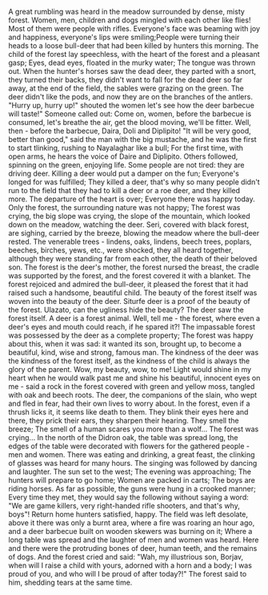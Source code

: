 A great rumbling was heard in the meadow surrounded by dense, misty forest. 
Women, men, children and dogs mingled with each other like flies! 
Most of them were people with rifles. 
Everyone's face was beaming with joy and happiness, everyone's lips were smiling;People were turning their heads to a loose bull-deer that had been killed by hunters this morning. 
The child of the forest lay speechless, with the heart of the forest and a pleasant gasp; Eyes, dead eyes, floated in the murky water; The tongue was thrown out.
When the hunter's horses saw the dead deer, they parted with a snort, they turned their backs, they didn't want to fall for the dead deer
so far away, at the end of the field, the sables were grazing on the green. 
The deer didn't like the pods, and now they are on the branches of the antlers.
"Hurry up, hurry up!" shouted the women
let's see how the deer barbecue will taste!"
Someone called out: Come on, women, before the barbecue is consumed, let's breathe the air, get the blood moving, we'll be fitter. 
Well, then - before the barbecue, Daira, Doli and Diplipito!
"It will be very good, better than good," said the man with the big mustache, and he was the first to start tlinking, rushing to Nayalaghar like a bull; 
For the first time, with open arms, he hears the voice of Daire and Diplipito. 
Others followed, spinning on the green, enjoying life. 
Some people are not tired: they are driving deer. 
Killing a deer would put a damper on the fun; Everyone's longed for was fulfilled; They killed a deer, that's why so many people didn't run to the field that they had to kill a deer or a roe deer, and they killed more. 
The departure of the heart is over; Everyone there was happy today. 
Only the forest, the surrounding nature was not happy; The forest was crying, the big slope was crying, the slope of the mountain, which looked down on the meadow, watching the deer. 
Seri, covered with black forest, are sighing, carried by the breeze, blowing the meadow where the bull-deer rested.
The venerable trees - lindens, oaks, lindens, beech trees, poplars, beeches, birches, yews, etc., were shocked, they all heard together, although they were standing far from each other, the death of their beloved son. 
The forest is the deer's mother, the forest nursed the breast, the cradle was supported by the forest, and the forest covered it with a blanket. 
The forest rejoiced and admired the bull-deer, it pleased the forest that it had raised such a handsome, beautiful child.
The beauty of the forest itself was woven into the beauty of the deer. 
Siturfe deer is a proof of the beauty of the forest.
Ulazato, can the ugliness hide the beauty? 
The deer saw the forest itself. 
A deer is a forest animal. 
Well, tell me - the forest, where even a deer's eyes and mouth could reach, if he spared it?! 
The impassable forest was possessed by the deer as a complete property; The forest was happy about this, when it was sad: it wanted its son, brought up, to become a beautiful, kind, wise and strong, famous man.
The kindness of the deer was the kindness of the forest itself, as the kindness of the child is always the glory of the parent.
Wow, my beauty, 
wow, to me! 
Light would shine in my heart when he would walk past me and shine his beautiful, innocent eyes on me - said a rock in the forest covered with green and yellow moss, tangled with oak and beech roots.
The deer, the companions of the slain, who wept 
and fled in fear, had their own lives to worry about. 
In the forest, even if a thrush licks it, it seems like death to them. 
They blink their eyes here and there, they prick their ears, they sharpen their hearing. 
They smell the breeze; The smell of a human scares you more than a wolf...
The forest was crying...
In the north of the Didron oak, the table was spread long, the edges of the table were decorated with flowers for the gathered people - men and women. 
There was eating and drinking, a great feast, the clinking of glasses was heard for many hours. 
The singing was followed by dancing and laughter.
The sun set to the west; The evening was approaching; The hunters will prepare to go home; Women are packed in carts; The boys are riding horses. 
As far as possible, the guns were hung in a crooked manner; Every time they met, they would say the following without saying a word: 
"We are game killers, very right-handed rifle shooters, and that's why, boys"!
Return home hunters satisfied, happy.
The field was left desolate, above it there was only a burnt area, where a fire was roaring an hour ago, and a deer barbecue built on wooden skewers was burning on it; Where a long table was spread and the laughter of men and women was heard. 
Here and there were the protruding bones of deer, human teeth, and the remains of dogs.
And the forest cried and said: "Wah, my illustrious son, Borjav, when will I raise a child with yours, adorned with a horn and a body; I was proud of you, and who will I be proud of after today?!"
The forest said to him, shedding tears at the same time.